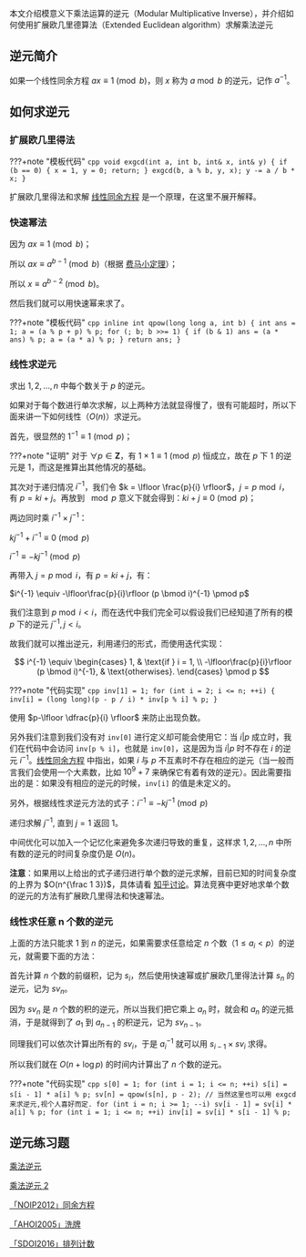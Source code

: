本文介绍模意义下乘法运算的逆元（Modular Multiplicative Inverse），并介绍如何使用扩展欧几里德算法（Extended Euclidean algorithm）求解乘法逆元

## 逆元简介

如果一个线性同余方程 $ax \equiv 1 \pmod b$，则 $x$ 称为 $a \bmod b$ 的逆元，记作 $a^{-1}$。

## 如何求逆元

### 扩展欧几里得法

???+note "模板代码"
    ```cpp
    void exgcd(int a, int b, int& x, int& y) {
      if (b == 0) {
        x = 1, y = 0;
        return;
      }
      exgcd(b, a % b, y, x);
      y -= a / b * x;
    }
    ```

扩展欧几里得法和求解 [线性同余方程](./linear-equation.md) 是一个原理，在这里不展开解释。

### 快速幂法

因为 $ax \equiv 1 \pmod b$；

所以 $ax \equiv a^{b-1} \pmod b$（根据 [费马小定理](./fermat.md)）；

所以 $x \equiv a^{b-2} \pmod b$。

然后我们就可以用快速幂来求了。

???+note "模板代码"
    ```cpp
    inline int qpow(long long a, int b) {
      int ans = 1;
      a = (a % p + p) % p;
      for (; b; b >>= 1) {
        if (b & 1) ans = (a * ans) % p;
        a = (a * a) % p;
      }
      return ans;
    }
    ```

### 线性求逆元

求出 $1,2,...,n$ 中每个数关于 $p$ 的逆元。

如果对于每个数进行单次求解，以上两种方法就显得慢了，很有可能超时，所以下面来讲一下如何线性（$O(n)$）求逆元。

首先，很显然的 $1^{-1} \equiv 1 \pmod p$；

???+note "证明"
    对于 $\forall p \in \mathbf{Z}$，有 $1 \times 1 \equiv 1 \pmod p$ 恒成立，故在 $p$ 下 $1$ 的逆元是 $1$，而这是推算出其他情况的基础。

其次对于递归情况 $i^{-1}$，我们令 $k = \lfloor \frac{p}{i} \rfloor$，$j = p \bmod i$，有 $p = ki + j$。再放到 $\mod p$ 意义下就会得到：$ki+j \equiv 0 \pmod p$；

两边同时乘 $i^{-1} \times j^{-1}$：

$kj^{-1}+i^{-1} \equiv 0 \pmod p$

$i^{-1} \equiv -kj^{-1} \pmod p$

再带入 $j = p \bmod i$，有 $p = ki + j$，有：

$i^{-1} \equiv -\lfloor\frac{p}{i}\rfloor (p \bmod i)^{-1} \pmod p$

我们注意到 $p \bmod i < i$，而在迭代中我们完全可以假设我们已经知道了所有的模 $p$ 下的逆元 $j^{-1}, j < i$。

故我们就可以推出逆元，利用递归的形式，而使用迭代实现：

$$
i^{-1} \equiv \begin{cases}
    1,                                           & \text{if } i = 1, \\
    -\lfloor\frac{p}{i}\rfloor (p \bmod i)^{-1}, & \text{otherwises}.
\end{cases} \pmod p
$$

???+note "代码实现"
    ```cpp
    inv[1] = 1;
    for (int i = 2; i <= n; ++i) {
      inv[i] = (long long)(p - p / i) * inv[p % i] % p;
    }
    ```

使用 $p-\lfloor \dfrac{p}{i} \rfloor$ 来防止出现负数。

另外我们注意到我们没有对 `inv[0]` 进行定义却可能会使用它：当 $i | p$ 成立时，我们在代码中会访问 `inv[p % i]`，也就是 `inv[0]`，这是因为当 $i | p$ 时不存在 $i$ 的逆元 $i^{-1}$。[线性同余方程](./linear-equation.md) 中指出，如果 $i$ 与 $p$ 不互素时不存在相应的逆元（当一般而言我们会使用一个大素数，比如 $10^9 + 7$ 来确保它有着有效的逆元）。因此需要指出的是：如果没有相应的逆元的时候，`inv[i]` 的值是未定义的。

另外，根据线性求逆元方法的式子：$i^{-1} \equiv -kj^{-1} \pmod p$

递归求解 $j^{-1}$, 直到 $j=1$ 返回 $1$。

中间优化可以加入一个记忆化来避免多次递归导致的重复，这样求 $1,2,...,n$ 中所有数的逆元的时间复杂度仍是 $O(n)$。

**注意**：如果用以上给出的式子递归进行单个数的逆元求解，目前已知的时间复杂度的上界为 $O(n^{\frac 1 3})$，具体请看 [知乎讨论](https://www.zhihu.com/question/59033693)。算法竞赛中更好地求单个数的逆元的方法有扩展欧几里得法和快速幂法。

### 线性求任意 n 个数的逆元

上面的方法只能求 $1$ 到 $n$ 的逆元，如果需要求任意给定 $n$ 个数（$1 \le a_i < p$）的逆元，就需要下面的方法：

首先计算 $n$ 个数的前缀积，记为 $s_i$，然后使用快速幂或扩展欧几里得法计算 $s_n$ 的逆元，记为 $sv_n$。

因为 $sv_n$ 是 $n$ 个数的积的逆元，所以当我们把它乘上 $a_n$ 时，就会和 $a_n$ 的逆元抵消，于是就得到了 $a_1$ 到 $a_{n-1}$ 的积逆元，记为 $sv_{n-1}$。

同理我们可以依次计算出所有的 $sv_i$，于是 $a_i^{-1}$ 就可以用 $s_{i-1} \times sv_i$ 求得。

所以我们就在 $O(n + \log p)$ 的时间内计算出了 $n$ 个数的逆元。

???+note "代码实现"
    ```cpp
    s[0] = 1;
    for (int i = 1; i <= n; ++i) s[i] = s[i - 1] * a[i] % p;
    sv[n] = qpow(s[n], p - 2);
    // 当然这里也可以用 exgcd 来求逆元,视个人喜好而定.
    for (int i = n; i >= 1; --i) sv[i - 1] = sv[i] * a[i] % p;
    for (int i = 1; i <= n; ++i) inv[i] = sv[i] * s[i - 1] % p;
    ```

## 逆元练习题

[乘法逆元](https://loj.ac/problem/110)

[乘法逆元 2](https://loj.ac/problem/161)

[「NOIP2012」同余方程](https://loj.ac/problem/2605)

[「AHOI2005」洗牌](https://www.luogu.com.cn/problem/P2054)

[「SDOI2016」排列计数](https://loj.ac/problem/2034)
